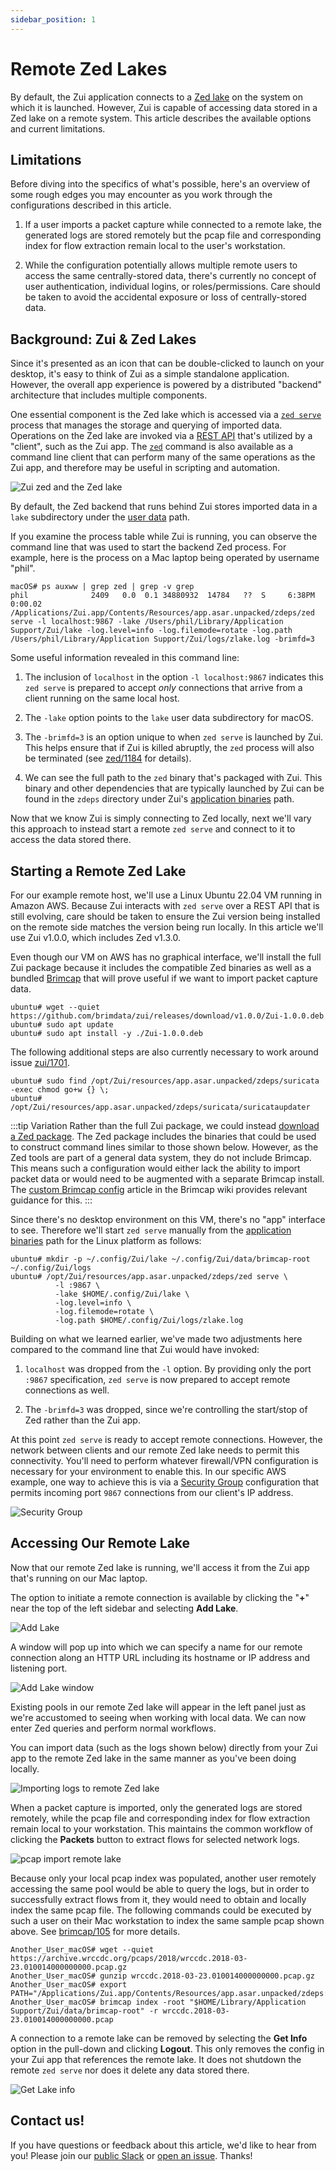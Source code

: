 ```yaml
---
sidebar_position: 1
---
```


# Remote Zed Lakes

By default, the Zui application connects to a [Zed lake](https://zed.brimdata.io/docs/commands/zed/#1-the-lake-model)
on the system on which it is launched. However, Zui is capable of accessing
data stored in a Zed lake on a remote system. This article describes the
available options and current limitations.

## Limitations

Before diving into the specifics of what's possible, here's an overview of
some rough edges you may encounter as you work through the configurations
described in this article.

1. If a user imports a packet capture while connected to a remote lake, the
   generated logs are stored remotely but the pcap file and corresponding
   index for flow extraction remain local to the user's workstation.

2. While the configuration potentially allows multiple remote users to access
   the same centrally-stored data, there's currently no concept of user
   authentication, individual logins, or roles/permissions. Care should be taken
   to avoid the accidental exposure or loss of centrally-stored data.

## Background: Zui & Zed Lakes

Since it's presented as an icon that can be double-clicked to launch on
your desktop, it's easy to think of Zui as a simple standalone application.
However, the overall app experience is powered by a distributed "backend"
architecture that includes multiple components.

One essential component is the Zed lake which is accessed via a
[`zed serve`](https://zed.brimdata.io/docs/commands/zed/#213-serve)
process that manages the storage and querying of imported data. Operations on
the Zed lake are invoked via a [REST API](https://zed.brimdata.io/docs/lake/api/)
that's utilized by a "client", such as the Zui app. The
[`zed`](https://zed.brimdata.io/docs/commands/zed/) command is also available
as a command line client that can perform many of the same operations as the
Zui app, and therefore may be useful in scripting and automation.

![Zui zed and the Zed lake](media/Zui-zed-cli-zed-serve.png)

By default, the Zed backend that runs behind Zui stores imported data in a
`lake` subdirectory under the [user data](../support//Filesystem-Paths.md#user-data)
path.

If you examine the process table while Zui is running, you can observe the
command line that was used to start the backend Zed process. For example,
here is the process on a Mac laptop being operated by username "phil".

```
macOS# ps auxww | grep zed | grep -v grep
phil              2409   0.0  0.1 34880932  14784   ??  S     6:38PM   0:00.02 /Applications/Zui.app/Contents/Resources/app.asar.unpacked/zdeps/zed serve -l localhost:9867 -lake /Users/phil/Library/Application Support/Zui/lake -log.level=info -log.filemode=rotate -log.path /Users/phil/Library/Application Support/Zui/logs/zlake.log -brimfd=3
```

Some useful information revealed in this command line:

1. The inclusion of `localhost` in the option `-l localhost:9867` indicates
   this `zed serve` is prepared to accept _only_ connections that arrive from
   a client running on the same local host.

1. The `-lake` option points to the `lake` user data subdirectory for macOS.

1. The `-brimfd=3` is an option unique to when `zed serve` is launched by
   Zui. This helps ensure that if Zui is killed abruptly, the `zed` process will
   also be terminated (see [zed/1184](https://github.com/brimdata/zed/pull/1184)
   for details).

1. We can see the full path to the `zed` binary that's packaged with Zui. This
   binary and other dependencies that are typically launched by Zui can be found
   in the `zdeps` directory under Zui's [application binaries](../support/Filesystem-Paths.md#application-binaries)
   path.

Now that we know Zui is simply connecting to Zed locally, next we'll vary
this approach to instead start a remote `zed serve` and connect to it to
access the data stored there.

## Starting a Remote Zed Lake

For our example remote host, we'll use a Linux Ubuntu 22.04 VM running in
Amazon AWS. Because Zui interacts with `zed serve` over a REST API that
is still evolving, care should be taken to ensure the Zui version being
installed on the remote side matches the version being run locally. In this
article we'll use Zui v1.0.0, which includes Zed v1.3.0.

Even though our VM on AWS has no graphical interface, we'll install the full
Zui package because it includes the compatible Zed binaries as well as a
bundled [Brimcap](https://github.com/brimdata/brimcap) that will prove useful
if we want to import packet capture data.

```
ubuntu# wget --quiet https://github.com/brimdata/zui/releases/download/v1.0.0/Zui-1.0.0.deb
ubuntu# sudo apt update
ubuntu# sudo apt install -y ./Zui-1.0.0.deb
```

The following additional steps are also currently necessary to work around
issue [zui/1701](https://github.com/brimdata/brim/issues/1701).

```
ubuntu# sudo find /opt/Zui/resources/app.asar.unpacked/zdeps/suricata -exec chmod go+w {} \;
ubuntu# /opt/Zui/resources/app.asar.unpacked/zdeps/suricata/suricataupdater
```

:::tip Variation
Rather than the full Zui package, we could instead
[download a Zed package](https://www.brimdata.io/download/). The Zed
package includes the binaries that could be used to construct command lines
similar to those shown below. However, as the Zed tools are part of a general
data system, they do not include Brimcap. This means such a configuration
would either lack the ability to import packet data or would need to be
augmented with a separate Brimcap install. The [custom Brimcap config](https://github.com/brimdata/brimcap/wiki/Custom-Brimcap-Config)
article in the Brimcap wiki provides relevant guidance for this.
:::

Since there's no desktop environment on this VM, there's no "app" interface to
see. Therefore we'll start `zed serve` manually from the
[application binaries](../support/Filesystem-Paths.md#application-binaries) path for the Linux
platform as follows:

```
ubuntu# mkdir -p ~/.config/Zui/lake ~/.config/Zui/data/brimcap-root ~/.config/Zui/logs
ubuntu# /opt/Zui/resources/app.asar.unpacked/zdeps/zed serve \
          -l :9867 \
          -lake $HOME/.config/Zui/lake \
          -log.level=info \
          -log.filemode=rotate \
          -log.path $HOME/.config/Zui/logs/zlake.log
```

Building on what we learned earlier, we've made two adjustments here compared
to the command line that Zui would have invoked:

1. `localhost` was dropped from the `-l` option. By providing only the port
   `:9867` specification, `zed serve` is now prepared to accept remote
   connections as well.

2. The `-brimfd=3` was dropped, since we're controlling the start/stop of Zed
   rather than the Zui app.

At this point `zed serve` is ready to accept remote connections. However,
the network between clients and our remote Zed lake needs to permit this
connectivity. You'll need to perform whatever firewall/VPN configuration is
necessary for your environment to enable this. In our specific AWS example, one
way to achieve this is via a [Security Group](https://docs.aws.amazon.com/vpc/latest/userguide/VPC_SecurityGroups.html)
configuration that permits incoming port `9867` connections from our client's
IP address.

![Security Group](media/Security-Group.png)

## Accessing Our Remote Lake

Now that our remote Zed lake is running, we'll access it from the Zui app
that's running on our Mac laptop.

The option to initiate a remote connection is available by clicking the
"**+**" near the top of the left sidebar and selecting **Add Lake**.

![Add Lake](media/Add-Lake.png)

A window will pop up into which we can specify a name for our remote connection
along an HTTP URL including its hostname or IP address and listening port.

![Add Lake window](media/Add-Lake-window.png)

Existing pools in our remote Zed lake will appear in the left panel just as we're
accustomed to seeing when working with local data. We can now enter Zed queries
and perform normal workflows.

You can import data (such as the logs shown below) directly from your Zui app to
the remote Zed lake in the same manner as you've been doing locally.

![Importing logs to remote Zed lake](media/Remote-Zed-Lake-Import.gif)

When a packet capture is imported, only the generated logs are stored remotely,
while the pcap file and corresponding index for flow extraction remain local to
your workstation. This maintains the common workflow of clicking the **Packets**
button to extract flows for selected network logs.

![pcap import remote lake](media/Remote-Flow-Wireshark.gif)

Because only your local pcap index was populated, another user remotely
accessing the same pool would be able to query the logs, but in order to
successfully extract flows from it, they would need to obtain and locally index
the same pcap file. The following commands could be executed by such a user on
their Mac workstation to index the same sample pcap
shown above. See [brimcap/105](https://github.com/brimdata/brimcap/issues/105) for more details.

```
Another_User_macOS# wget --quiet https://archive.wrccdc.org/pcaps/2018/wrccdc.2018-03-23.010014000000000.pcap.gz
Another_User_macOS# gunzip wrccdc.2018-03-23.010014000000000.pcap.gz
Another_User_macOS# export PATH="/Applications/Zui.app/Contents/Resources/app.asar.unpacked/zdeps:$PATH"
Another_User_macOS# brimcap index -root "$HOME/Library/Application Support/Zui/data/brimcap-root" -r wrccdc.2018-03-23.010014000000000.pcap
```

A connection to a remote lake can be removed by selecting the **Get Info**
option in the pull-down and clicking **Logout**. This only removes the config
in your Zui app that references the remote lake. It does not shutdown the
remote `zed serve` nor does it delete any data stored there.

![Get Lake info](media/Lake-Get-Info.png)

## Contact us!

If you have questions or feedback about this article, we'd like to hear from
you! Please join our [public Slack](https://www.brimdata.io/join-slack/) or
[open an issue](../support/Troubleshooting.md#opening-an-issue). Thanks!

